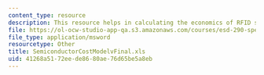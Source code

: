 ```yaml
---
content_type: resource
description: This resource helps in calculating the economics of RFID systems.
file: https://ol-ocw-studio-app-qa.s3.amazonaws.com/courses/esd-290-special-topics-in-supply-chain-management-spring-2005/41268a5172eede8680ae76d65be5a8eb_SemiconductorCostModelvFinal.xls
file_type: application/msword
resourcetype: Other
title: SemiconductorCostModelvFinal.xls
uid: 41268a51-72ee-de86-80ae-76d65be5a8eb
---
```

